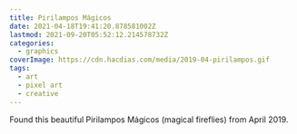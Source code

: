 ```yaml
---
title: Pirilampos Mágicos
date: 2021-04-18T19:41:20.878581002Z
lastmod: 2021-09-20T05:52:12.214578732Z
categories:
  - graphics
coverImage: https://cdn.hacdias.com/media/2019-04-pirilampos.gif
tags:
  - art
  - pixel art
  - creative
---
```


Found this beautiful Pirilampos Mágicos (magical fireflies) from April 2019.
